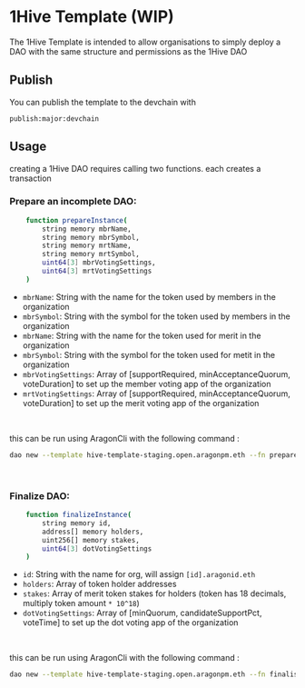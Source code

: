 # 1Hive Template (WIP)


The 1Hive Template is intended to allow organisations to simply deploy a DAO with the same structure and permissions as the 1Hive DAO

## Publish
You can publish the template to the devchain with

```
publish:major:devchain
```

## Usage

creating a 1Hive DAO requires calling two functions. each creates a transaction

### Prepare an incomplete DAO:

```sh
    function prepareInstance(
        string memory mbrName,
        string memory mbrSymbol,
        string memory mrtName,
        string memory mrtSymbol,
        uint64[3] mbrVotingSettings,
        uint64[3] mrtVotingSettings
    )
```


- `mbrName`: String with the name for the token used by members in the organization
- `mbrSymbol`: String with the symbol for the token used by members in the organization
- `mbrName`: String with the name for the token used for merit in the organization
- `mbrSymbol`: String with the symbol for the token used for metit in the organization
- `mbrVotingSettings`: Array of [supportRequired, minAcceptanceQuorum, voteDuration] to set up the member voting app of the organization
- `mrtVotingSettings`: Array of [supportRequired, minAcceptanceQuorum, voteDuration] to set up the merit voting app of the organization

<br/>

this can be run using AragonCli with the following command :

```sh
dao new --template hive-template-staging.open.aragonpm.eth --fn prepareInstance --fn-args "Bee Token" BEE "Honey Token" HONEY  ['"500000000000000000","50000000000000000","604800"'] ['"500000000000000000","50000000000000000","604800"'] --environment rinkeby
```

<br/>

### Finalize DAO:

```sh
    function finalizeInstance(
        string memory id,
        address[] memory holders,
        uint256[] memory stakes,
        uint64[3] dotVotingSettings
    )
```

- `id`: String with the name for org, will assign `[id].aragonid.eth`
- `holders`: Array of token holder addresses
- `stakes`: Array of merit token stakes for holders (token has 18 decimals, multiply token amount `* 10^18`)
- `dotVotingSettings`: Array of [minQuorum, candidateSupportPct, voteTime] to set up the dot voting app of the organization

<br/>

this can be run using AragonCli with the following command :

```sh
dao new --template hive-template-staging.open.aragonpm.eth --fn finaliseInstance --fn-args "BeeHive" ['"0x123456789abcdef0123456789abcdef","0xabcdef9876543210abcdef0987654321"'] ['"1000000000000000000","1000000000000000000"'] ['"500000000000000000","50000000000000000","604800"'] --environment rinkeby
```